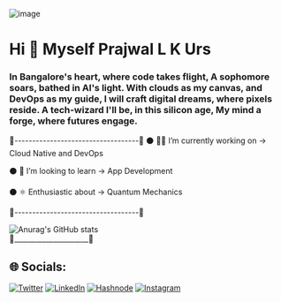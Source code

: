 ![image](https://github.com/iprajwallkurs/iprajwallkurs/assets/153601054/340b039e-8238-4166-bc84-e28d58c75d6e)


#                                        Hi 👋 Myself Prajwal L K Urs

### In Bangalore's heart, where code takes flight, A sophomore soars, bathed in AI's light. With clouds as my canvas, and DevOps as my guide, I will craft digital dreams, where pixels reside. A tech-wizard I'll be, in this silicon age, My mind a forge, where futures engage.
🥊-----------------------------------🏀
⚫️ 🧑‍💻 I’m currently working on → Cloud Native and DevOps

⚫️ 🔮 I’m looking to learn → App Development

⚫️ ⚛️ Enthusiastic about → Quantum Mechanics 

🥊-----------------------------------🏀

![Anurag's GitHub stats](https://github-readme-stats.vercel.app/api?username=iprajwallkurs&showicons=true&theme=radical)   
🥊_____________________🏀
## 🌐 Socials:
[![Twitter](https://img.shields.io/badge/twitter-%2300acee.svg?&style=for-the-badge&logo=twitter&logoColor=white)](https://twitter.com/prajwallkurs)
[![LinkedIn](https://img.shields.io/badge/linkedin-%231E77B5.svg?&style=for-the-badge&logo=linkedin&logoColor=white)](https://www.linkedin.com/in/prajwallkurs/)
[![Hashnode](https://img.shields.io/badge/hashnode-%232962FF.svg?&style=for-the-badge&logo=hashnode&logoColor=white)](https://prajwallkurs.hashnode.dev/)
 [![Instagram](https://img.shields.io/badge/Instagram-%23E4405F.svg?&style=for-the-badge&logo=instagram&logoColor=white)](https://www.instagram.com/prajwallkurs/)








